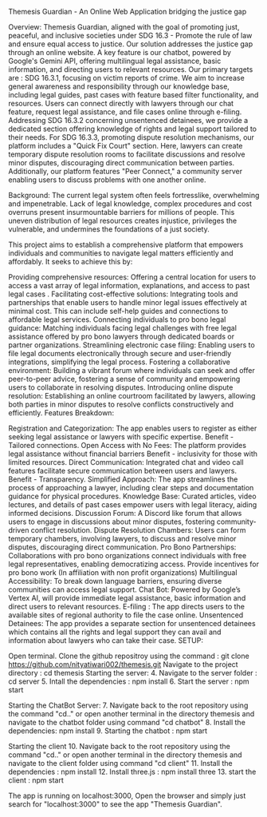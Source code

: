 Themesis Guardian - An Online Web Application bridging the justice gap

Overview:
Themesis Guardian, aligned with the goal of promoting just, peaceful, and inclusive societies under SDG 16.3 - Promote the rule of law and ensure equal access to justice.
Our solution addresses the justice gap through an online website. A key feature is our chatbot, powered by Google's Gemini API, offering multilingual legal assistance, basic information, and directing users to relevant resources. Our primary targets are : SDG 16.3.1, focusing on victim reports of crime. We aim to increase general awareness and responsibility through our knowledge base, including legal guides, past cases with feature based filter functionality, and resources. Users can connect directly with lawyers through our chat feature, request legal assistance, and file cases online through e-filing. Addressing SDG 16.3.2 concerning unsentenced detainees, we provide a dedicated section offering knowledge of rights and legal support tailored to their needs. For SDG 16.3.3, promoting dispute resolution mechanisms, our platform includes a "Quick Fix Court" section. Here, lawyers can create temporary dispute resolution rooms to facilitate discussions and resolve minor disputes, discouraging direct communication between parties. Additionally, our platform features "Peer Connect," a community server enabling users to discuss problems with one another online.

Background:
The current legal system often feels fortresslike, overwhelming and impenetrable. Lack of legal knowledge, complex procedures and cost overruns present insurmountable barriers for millions of people. This uneven distribution of legal resources creates injustice, privileges the vulnerable, and undermines the foundations of a just society.

This project aims to establish a comprehensive platform that empowers individuals and communities to navigate legal matters efficiently and affordably. It seeks to achieve this by:

Providing comprehensive resources: Offering a central location for users to access a vast array of legal information, explanations, and access to past legal cases .
Facilitating cost-effective solutions: Integrating tools and partnerships that enable users to handle minor legal issues effectively at minimal cost. This can include self-help guides and connections to affordable legal services.
Connecting individuals to pro bono legal guidance: Matching individuals facing legal challenges with free legal assistance offered by pro bono lawyers through dedicated boards or partner organizations.
Streamlining electronic case filing: Enabling users to file legal documents electronically through secure and user-friendly integrations, simplifying the legal process.
Fostering a collaborative environment: Building a vibrant forum where individuals can seek and offer peer-to-peer advice, fostering a sense of community and empowering users to collaborate in resolving disputes.
Introducing online dispute resolution: Establishing an online courtroom facilitated by lawyers, allowing both parties in minor disputes to resolve conflicts constructively and efficiently.
Features Breakdown:

Registration and Categorization: The app enables users to register as either seeking legal assistance or lawyers with specific expertise. Benefit - Tailored connections.
Open Access with No Fees: The platform provides legal assistance without financial barriers Benefit - inclusivity for those with limited resources.
Direct Communication: Integrated chat and video call features facilitate secure communication between users and lawyers. Benefit - Transparency.
Simplified Approach: The app streamlines the process of approaching a lawyer, including clear steps and documentation guidance for physical procedures.
Knowledge Base: Curated articles, video lectures, and details of past cases empower users with legal literacy, aiding informed decisions.
Discussion Forum: A Discord like forum that allows users to engage in discussions about minor disputes, fostering community-driven conflict resolution.
Dispute Resolution Chambers: Users can form temporary chambers, involving lawyers, to discuss and resolve minor disputes, discouraging direct communication.
Pro Bono Partnerships: Collaborations with pro bono organizations connect individuals with free legal representatives, enabling democratizing access. Provide incentives for pro bono work (In affiliation with non profit organizations)
Multilingual Accessibility: To break down language barriers, ensuring diverse communities can access legal support.
Chat Bot: Powered by Google’s Vertex AI, will provide immediate legal assistance, basic information and direct users to relevant resources.
E-filing : The app directs users to the available sites of regional authority to file the case online.
Unsentenced Detainees: The app provides a separate section for unsentenced detainees which contains all the rights and legal support they can avail and information about lawyers who can take their case.
SETUP:

Open terminal.
Clone the github repositroy using the command : git clone https://github.com/nityatiwari002/themesis.git
Navigate to the project directory : cd themesis
Starting the server:
4. Navigate to the server folder : cd server
5. Intall the dependencies : npm install
6. Start the server : npm start

Starting the ChatBot Server:
7. Navigate back to the root repository using the command "cd.." or open another terminal in the directory themesis and navigate to the chatbot folder using command "cd chatbot"
8. Install the dependencies: npm install
9. Starting the chatbot : npm start

Starting the client
10. Navigate back to the root repository using the command "cd.." or open another terminal in the directory themesis and navigate to the client folder using command "cd client"
11. Install the dependencies : npm install
12. Install three.js : npm install three
13. start the client : npm start

The app is running on localhost:3000,
Open the browser and simply just search for "localhost:3000" to see the app "Themesis Guardian".
